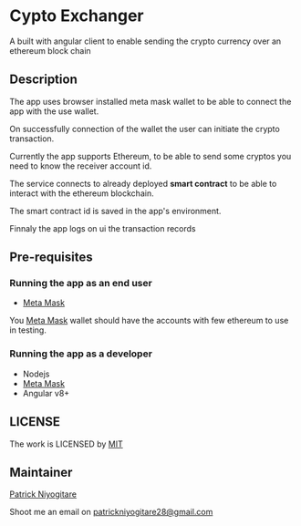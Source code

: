 # Cypto Exchanger

A built with angular client to enable sending the crypto currency over an ethereum block chain

## Description

The app uses browser installed meta mask wallet to be able to connect the app with the use wallet.

On successfully connection of the wallet the user can initiate the crypto transaction.

Currently the app supports Ethereum, to be able to send some cryptos you need to know the receiver account id.

The service connects to already deployed **smart contract** to be able to interact with the ethereum blockchain.

The smart contract id is saved in the app's environment.

Finnaly the app logs on ui the transaction records

## Pre-requisites

### Running the app as an end user

- [Meta Mask](https://metamask.io/)

You [Meta Mask](https://metamask.io/) wallet should have the accounts with few ethereum to use in testing.


### Running the app as a developer

- Nodejs
- [Meta Mask](https://metamask.io/)
- Angular v8+


## LICENSE

The work is LICENSED by [MIT](https://github.com/PatrickNiyogitare28/cypto-exchanger/blob/master/LICENSE)
## Maintainer

[Patrick Niyogitare](https://twitter.com/niyogitare)

Shoot me an email on patrickniyogitare28@gmail.com





